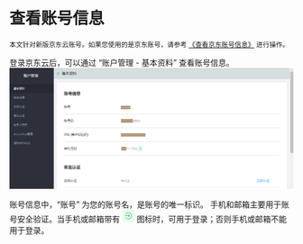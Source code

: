 # 查看账号信息

<small>本文针对新版京东云账号。如果您使用的是京东账号，请参考 [《查看京东账号信息》](../../../documentation/User-Service/Account-Management/Check-Your-Account.md) 进行操作。 </small>

登录京东云后，可以通过 “账户管理 - 基本资料” 查看账号信息。
![](../../../image/User/Account%20Management/Check%20your%20account/baseinfo.png)

账号信息中，“账号” 为您的账号名，是账号的唯一标识。
手机和邮箱主要用于账号安全验证。当手机或邮箱带有 ![](../../../image/User/Account%20Management/Change%20your%20phone%20number/可用于登录.png) 图标时，可用于登录；否则手机或邮箱不能用于登录。
